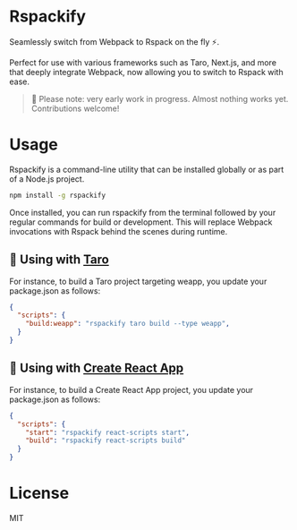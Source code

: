 # Rspackify

Seamlessly switch from Webpack to Rspack on the fly ⚡️.

Perfect for use with various frameworks such as Taro, Next.js, and more that deeply integrate Webpack, now allowing you to switch to Rspack with ease.

> 🚨 Please note: very early work in progress. Almost nothing works yet. Contributions welcome!

# Usage

Rspackify is a command-line utility that can be installed globally or as part of a Node.js project.

```bash
npm install -g rspackify
```

Once installed, you can run rspackify from the terminal followed by your regular commands for build or development. This will replace Webpack invocations with Rspack behind the scenes during runtime.

## 🚧 Using with [Taro](https://github.com/nervjs/taro)

For instance, to build a Taro project targeting weapp, you update your package.json as follows:

```json
{
  "scripts": {
    "build:weapp": "rspackify taro build --type weapp",
  }
}
```

## 🚧 Using with [Create React App](https://github.com/facebook/create-react-app)

For instance, to build a Create React App project, you update your package.json as follows:

```json
{
  "scripts": {
    "start": "rspackify react-scripts start",
    "build": "rspackify react-scripts build"
  }
}
```

# License

MIT

